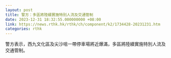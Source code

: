 ```yaml
---
layout: post
title: 警方：多區將陸續實施特別人流及交通管制
date: 2023-12-31 18:32:55.000000000 +08:00
link: https://news.rthk.hk/rthk/ch/component/k2/1734428-20231231.htm
categories: rthk
---
```


警方表示，西九文化區及尖沙咀一帶停車場將近爆滿，多區將陸續實施特別人流及交通管制。
